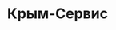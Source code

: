 --- 
title: "Крым-Сервис" 
site: "" 
town: "Евпатория" 
tel: ["ул. Героев Десантников 2 +38(06569) 46119, +38(06569) 46059, г. Евпатория улица Сырникова, д. 18 +38 06569 48631, +38 06569 48630"] 
address: "Россия, АР Крым, г. Евпатория ул. Героев Десантников 2, г. Евпатория улица Сырникова, д. 18" 
mail: "" 
--- 
